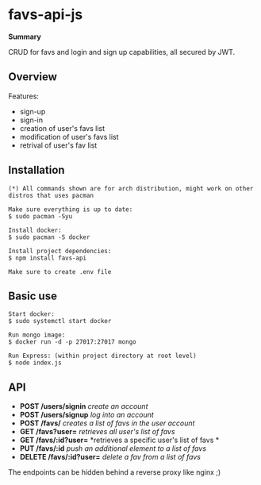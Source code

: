 # favs-api-js

**Summary** 

CRUD for favs and login and sign up capabilities, all secured by JWT.

## Overview

Features:
  * sign-up
  * sign-in
  * creation of user's favs list
  * modification of user's favs list
  * retrival of user's fav list

## Installation

```
(*) All commands shown are for arch distribution, might work on other distros that uses pacman

Make sure everything is up to date: 
$ sudo pacman -Syu

Install docker: 
$ sudo pacman -S docker

Install project dependencies:
$ npm install favs-api

Make sure to create .env file
```

## Basic use

```
Start docker: 
$ sudo systemctl start docker

Run mongo image: 
$ docker run -d -p 27017:27017 mongo

Run Express: (within project directory at root level) 
$ node index.js

```

## API 

* **POST /users/signin**      *create an account*
* **POST /users/signup**      *log into an account*
* **POST /favs/**             *creates a list of favs in the user account*
* **GET /favs?user=**         *retrieves all user's list of favs*
* **GET /favs/:id?user=**     *retrieves a specific user's list of favs *
* **PUT /favs/:id**           *push an additional element to a list of favs*
* **DELETE /favs/:id?user=**  *delete a fav from a list of favs*

The endpoints can be hidden behind a reverse proxy like nginx ;)


